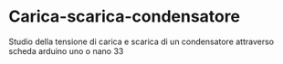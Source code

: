# Carica-scarica-condensatore
Studio della tensione di carica e scarica di un condensatore attraverso scheda arduino uno o nano 33
